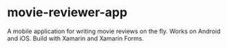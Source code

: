 # movie-reviewer-app
A mobile application for writing movie reviews on the fly. Works on Android and iOS. Build with Xamarin and Xamarin Forms.

